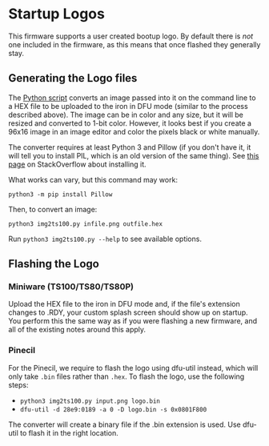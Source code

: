 # Startup Logos

This firmware supports a user created bootup logo.
By default there is _not_ one included in the firmware, as this means that once flashed they generally stay.

## Generating the Logo files

The [Python script](https://github.com/Ralim/ts100/blob/master/Bootup%20Logo/python_logo_converter/img2ts100.py) converts an image passed into it on the command line to a HEX file to be uploaded to the iron in DFU mode (similar to the process described above). The image can be in color and any size, but it will be resized and converted to 1-bit color. However, it looks best if you create a 96x16 image in an image editor and color the pixels black or white manually.

The converter requires at least Python 3 and Pillow (if you don't have it, it will tell you to install PIL, which is an old version of the same thing). See [this page](https://stackoverflow.com/a/20061019/6705343) on StackOverflow about installing it.

What works can vary, but this command may work:

`python3 -m pip install Pillow`

Then, to convert an image:

`python3 img2ts100.py infile.png outfile.hex`

Run `python3 img2ts100.py --help` to see available options.

## Flashing the Logo

### Miniware (TS100/TS80/TS80P)

Upload the HEX file to the iron in DFU mode and, if the file's extension changes to .RDY, your custom splash screen should show up on startup.
You perform this the same way as if you were flashing a new firmware, and all of the existing notes around this apply.

### Pinecil

For the Pinecil, we require to flash the logo using dfu-util instead, which will only take `.bin` files rather than `.hex`.
To flash the logo, use the following steps:

 - `python3 img2ts100.py input.png logo.bin`
 - `dfu-util -d 28e9:0189 -a 0 -D logo.bin -s 0x0801F800`

 The converter will create a binary file if the .bin extension is used. Use dfu-util to flash it in the right location.